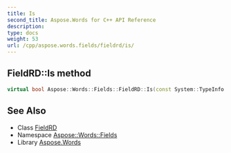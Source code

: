 ```yaml
---
title: Is
second_title: Aspose.Words for C++ API Reference
description: 
type: docs
weight: 53
url: /cpp/aspose.words.fields/fieldrd/is/
---
```

## FieldRD::Is method




```cpp
virtual bool Aspose::Words::Fields::FieldRD::Is(const System::TypeInfo &target) const override
```

## See Also

* Class [FieldRD](../)
* Namespace [Aspose::Words::Fields](../../)
* Library [Aspose.Words](../../../)
